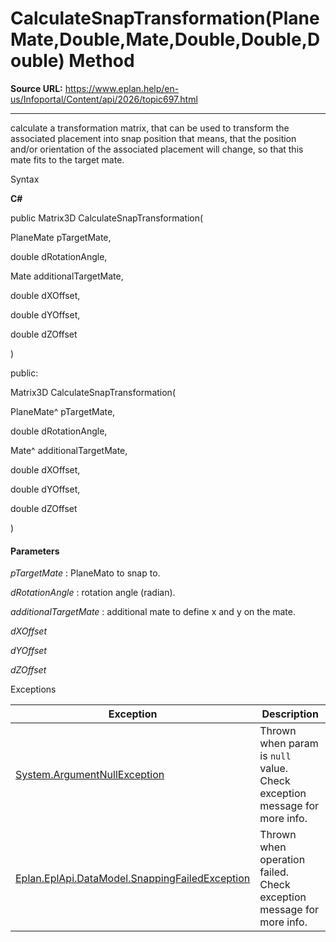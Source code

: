 # CalculateSnapTransformation(PlaneMate,Double,Mate,Double,Double,Double) Method

**Source URL:** https://www.eplan.help/en-us/Infoportal/Content/api/2026/topic697.html

---

calculate a transformation matrix, that can be used to transform the associated placement into snap position that means, that the position and/or orientation of the associated placement will change, so that this mate fits to the target mate.

Syntax

**C#**



public Matrix3D CalculateSnapTransformation( 

   PlaneMate pTargetMate,

   double dRotationAngle,

   Mate additionalTargetMate,

   double dXOffset,

   double dYOffset,

   double dZOffset

)

public:

Matrix3D CalculateSnapTransformation( 

   PlaneMate^ pTargetMate,

   double dRotationAngle,

   Mate^ additionalTargetMate,

   double dXOffset,

   double dYOffset,

   double dZOffset

)


#### Parameters

*pTargetMate*
:   PlaneMato to snap to.

*dRotationAngle*
:   rotation angle (radian).

*additionalTargetMate*
:   additional mate to define x and y on the mate.

*dXOffset*


*dYOffset*


*dZOffset*

Exceptions

| Exception | Description |
| --- | --- |
| [System.ArgumentNullException](#) | Thrown when param is `null` value. Check exception message for more info. |
| [Eplan.EplApi.DataModel.SnappingFailedException](Eplan.EplApi.DataModelu~Eplan.EplApi.DataModel.SnappingFailedException.html) | Thrown when operation failed. Check exception message for more info. |
